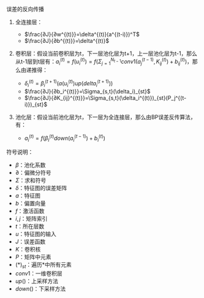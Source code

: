 误差的反向传播
1. 全连接层：
   - $\frac{∂J}{∂w^{(t)}}=\delta^{(t)}(a^{(t-i)})^T$
   - $\frac{∂J}{∂b^{(t)}}=\delta^{(t)}$

2. 卷积层：假设当前卷积层为t，下一层池化层为t+1，上一层池化层为t-1，那么从t-1层到t层有：$a_i^{(t)}=f(u_i^{(t)})=f(\Sigma_{j=1}^{N_{t-1}}conv1(a_j^{(t-1)},K_{ij}^{(t)})+b_{ij}^{(t)})$，那么由递推得：
   - $\delta_i^{(t)}=\beta_i^{(t+1)}(a(u_i^{(t)})up(delta_i^{(t+1)}))$
   - $\frac{∂J}{∂b_i^{(t)}}=\Sigma_{s,t}(\delta_i)_{st}$
   - $\frac{∂J}{∂K_{ij}^{(t)}}=\Sigma_{s,t}(\delta_i^{(t)})_{st}(P_j^{(t-i)})_{st}$

3. 池化层：假设当前池化层为t，下一层为全连接层，那么由BP误差反传算法，有：
   - $a_i^{(t)}=f(\beta_I^{(t)}down(a_i^{(t-1)})+b_i^{(t)})$

符号说明：
   - $\beta$：池化系数
   - $∂$：偏微分符号
   - $\Sigma$：求和符号
   - $\delta$：特征图的误差矩阵
   - $a$：特征图
   - $b$：偏置向量
   - $f$：激活函数
   - $i,j$：矩阵索引
   - $t$：所在层数
   - $u$：特征图的输入
   - $J$：误差函数
   - $K$：卷积核
   - $P$：矩阵中元素
   - $(*)_{st}$：遍历$*$中所有元素
   - $conv1$：一维卷积层
   - $up()$：上采样方法
   - $down()$：下采样方法